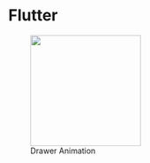 # Flutter 

<figure class="image">
  <img src="https://user-images.githubusercontent.com/57538359/131598148-651c6058-a5d9-4181-9586-45c9518aece7.gif" alt="" width="200">
  <figcaption>Drawer Animation</figcaption>
</figure>
